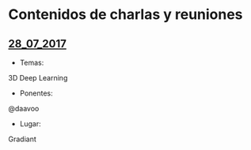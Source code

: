 # Contenidos de charlas y reuniones

## [28_07_2017](/28_07_2017/README.md)

- Temas:

3D Deep Learning

- Ponentes: 

@daavoo

- Lugar: 

Gradiant

